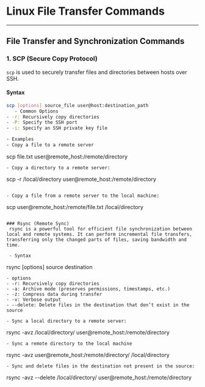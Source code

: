# Linux  File Transfer Commands

---

## File Transfer and Synchronization Commands

### 1. **SCP** (Secure Copy Protocol)

`scp` is used to securely transfer files and directories between hosts over SSH.

#### Syntax
```bash
scp [options] source_file user@host:destination_path
   - Common Options
- -r: Recursively copy directories
- -P: Specify the SSH port
- -i: Specify an SSH private key file   

- Examples
- Copy a file to a remote server
 ```
 scp file.txt user@remote_host:/remote/directory
 ```
 - Copy a directory to a remote server:
``` 
scp -r /local/directory user@remote_host:/remote/directory

```

- Copy a file from a remote server to the local machine:
```
scp user@remote_host:/remote/file.txt /local/directory

```

### Rsync (Remote Sync)
 rsync is a powerful tool for efficient file synchronization between local and remote systems. It can perform incremental file transfers, transferring only the changed parts of files, saving bandwidth and time.

 - Syntax
 ```
 rsync [options] source destination
```
- options
- -r: Recursively copy directories
- -a: Archive mode (preserves permissions, timestamps, etc.)
- -z: Compress data during transfer
- -v: Verbose output
- --delete: Delete files in the destination that don’t exist in the source

- Sync a local directory to a remote server:
```
rsync -avz /local/directory/ user@remote_host:/remote/directory
```
- Sync a remote directory to the local machine
```
rsync -avz user@remote_host:/remote/directory/ /local/directory
```
- Sync and delete files in the destination not present in the source:
```
rsync -avz --delete /local/directory/ user@remote_host:/remote/directory
```



